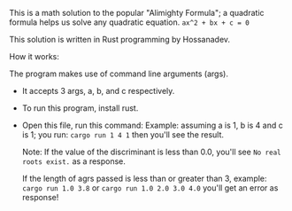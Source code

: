 This is a math solution to the popular "Alimighty Formula"; a quadratic formula helps us solve any quadratic equation.
`ax^2 + bx + c = 0`

This solution is written in Rust programming by Hossanadev.

How it works:

The program makes use of command line arguments (args).

- It accepts 3 args, a, b, and c respectively.
- To run this program, install rust.
- Open this file, run this command:
  Example: assuming a is 1, b is 4 and c is 1;
  you run:
  `cargo run 1 4 1` then you'll see the result.

  Note: If the value of the discriminant is less than 0.0, you'll see `No real roots exist.` as a response.

  If the length of agrs passed is less than or greater than 3, example: `cargo run 1.0 3.8` or `cargo run 1.0 2.0 3.0 4.0` you'll get an error as response!
